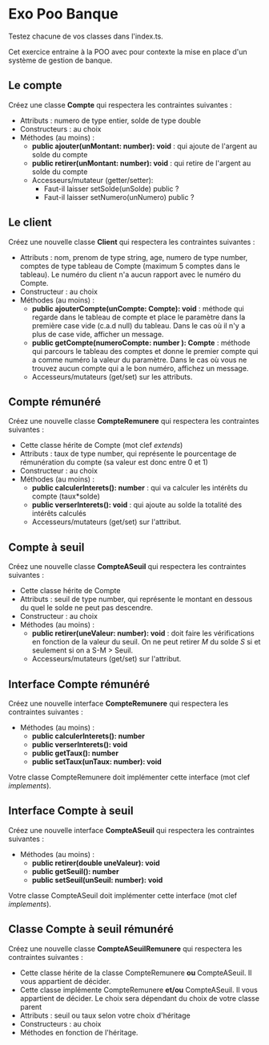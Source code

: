 # Exo Poo Banque

Testez chacune de vos classes dans l'index.ts.

Cet exercice entraine à la POO avec pour contexte la mise en place d'un système de gestion de banque.

## Le compte

Créez une classe **Compte** qui respectera les contraintes suivantes :

- Attributs : numero de type entier, solde de type double
- Constructeurs : au choix
- Méthodes (au moins) :
  - **public ajouter(unMontant: number): void** : qui ajoute de l'argent au solde du compte
  - **public retirer(unMontant: number): void** : qui retire de l'argent au solde du compte
  - Accesseurs/mutateur (getter/setter):
    - Faut-il laisser setSolde(unSolde) public ?
    - Faut-il laisser setNumero(unNumero) public ?

## Le client

 Créez une nouvelle classe **Client** qui respectera les contraintes suivantes :

- Attributs : nom, prenom de type string, age, numero de type number, comptes de type tableau de Compte (maximum 5 comptes dans le tableau). Le numéro du client n'a aucun rapport avec le numéro du Compte.
- Constructeur : au choix
- Méthodes (au moins) :
  - **public ajouterCompte(unCompte: Compte): void** : méthode qui regarde dans le tableau de compte et place le paramètre dans la première case vide (c.a.d null) du tableau. Dans le cas où il n'y a plus de case vide, afficher un message.
  - **public getCompte(numeroCompte: number ): Compte** : méthode qui parcours le tableau des comptes et donne le premier compte qui a comme numéro la valeur du paramètre. Dans le cas où vous ne trouvez aucun compte qui a le bon numéro, affichez un message.
  - Accesseurs/mutateurs (get/set) sur les attributs.

## Compte rémunéré

Créez une nouvelle classe **CompteRemunere** qui respectera les contraintes suivantes :

- Cette classe hérite de Compte (mot clef *extends*)
- Attributs : taux de type number, qui représente le pourcentage de rémunération du compte (sa valeur est donc entre 0 et 1)
- Constructeur : au choix
- Méthodes (au moins) :
  - **public calculerInterets(): number** : qui va calculer les intérêts du compte (taux*solde)
  - **public verserInterets(): void** : qui ajoute au solde la totalité des intérêts calculés
  - Accesseurs/mutateurs (get/set) sur l'attribut.

## Compte à seuil

 Créez une nouvelle classe **CompteASeuil** qui respectera les contraintes suivantes :

- Cette classe hérite de Compte
- Attributs : seuil de type number, qui représente le montant en dessous du quel le solde ne peut pas descendre.
- Constructeur : au choix
- Méthodes (au moins) :
  - **public retirer(uneValeur: number): void** : doit faire les vérifications en fonction de la valeur du seuil. On ne peut retirer *M* du solde *S* si et seulement si on a S-M > Seuil.
  - Accesseurs/mutateurs (get/set) sur l'attribut.

## Interface Compte rémunéré

 Créez une nouvelle interface **CompteRemunere** qui respectera les contraintes suivantes :

- Méthodes (au moins) :
  - **public calculerInterets(): number**
  - **public verserInterets(): void**
  - **public getTaux(): number**
  - **public setTaux(unTaux: number): void**

Votre classe CompteRemunere doit implémenter cette interface (mot clef *implements*).

## Interface Compte à seuil

 Créez une nouvelle interface **CompteASeuil** qui respectera les contraintes suivantes :

- Méthodes (au moins) :
  - **public retirer(double uneValeur): void**
  - **public getSeuil(): number**
  - **public setSeuil(unSeuil: number): void**

Votre classe CompteASeuil doit implémenter cette interface (mot clef *implements*).

## Classe Compte à seuil rémunéré

 Créez une nouvelle classe **CompteASeuilRemunere** qui respectera les contraintes suivantes :

- Cette classe hérite de la classe CompteRemunere **ou** CompteASeuil. Il vous appartient de décider.
- Cette classe implémente CompteRemunere **et/ou** CompteASeuil. Il vous appartient de décider. Le choix sera dépendant du choix de votre classe parent
- Attributs : seuil ou taux selon votre choix d'héritage
- Constructeurs : au choix
- Méthodes en fonction de l'héritage.
